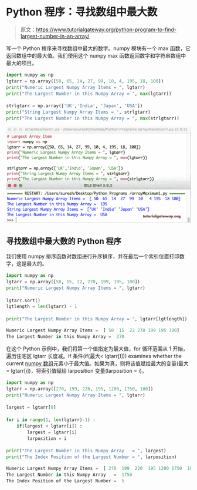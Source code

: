 # Python 程序：寻找数组中最大数

> 原文：<https://www.tutorialgateway.org/python-program-to-find-largest-number-in-an-array/>

写一个 Python 程序来寻找数组中最大的数字。numpy 模块有一个 max 函数，它返回数组中的最大值。我们使用这个 numpy max 函数返回数字和字符串数组中最大的项目。

```py
import numpy as np
lgtarr = np.array([50, 65, 14, 27, 99, 10, 4, 195, 18, 100])
print("Numeric Largest Numpy Array Items = ", lgtarr)
print("The Largest Number in this Numpy Array = ", max(lgtarr))

strlgtarr = np.array(['UK','India', 'Japan', 'USA'])
print("String Largest Numpy Array Items = ", strlgtarr)
print("The Largest Number in this Numpy Array = ", max(strlgtarr))
```

![Python Program to Find Largest Number in an Array 1](img/2dbaa50838cd88593db02a88d724d781.png)

## 寻找数组中最大数的 Python 程序

我们使用 numpy 排序函数对数组进行升序排序，并在最后一个索引位置打印数字，这是最大的。

```py
import numpy as np
lgtarr = np.array([50, 15, 22, 270, 199, 195, 100])
print("Numeric Largest Numpy Array Items = ", lgtarr)

lgtarr.sort()
lgtlength = len(lgtarr) - 1

print("The Largest Number in this Numpy Array = ", lgtarr[lgtlength])
```

```py
Numeric Largest Numpy Array Items =  [ 50  15  22 270 199 195 100]
The Largest Number in this Numpy Array =  270
```

在这个 Python 示例中，我们将第一个值指定为最大值，for 循环范围从 1 开始，遍历住宅区 lgtarr 长度减。if 条件(if(最大< lgtarr[I])) examines whether the current [numpy 数组](https://www.tutorialgateway.org/python-numpy-array/)元素小于最大值。如果为真，则将该值赋给最大的变量(最大= lgtarr[i])，将索引值赋给 larposition 变量(larposition = i)。

```py
import numpy as np
lgtarr = np.array([270, 199, 220, 195, 1200, 1750, 100])
print("Numeric Largest Numpy Array Items = ", lgtarr)

largest = lgtarr[0]

for i in range(1, len(lgtarr)-1) :
    if(largest < lgtarr[i]) :
        largest = lgtarr[i]
        larposition = i

print("The Largest Number in this Numpy Array   = ", largest)
print("The Index Position of the Largest Number = ", larposition)
```

```py
Numeric Largest Numpy Array Items =  [ 270  199  220  195 1200 1750  100]
The Largest Number in this Numpy Array   =  1750
The Index Position of the Largest Number =  5
```